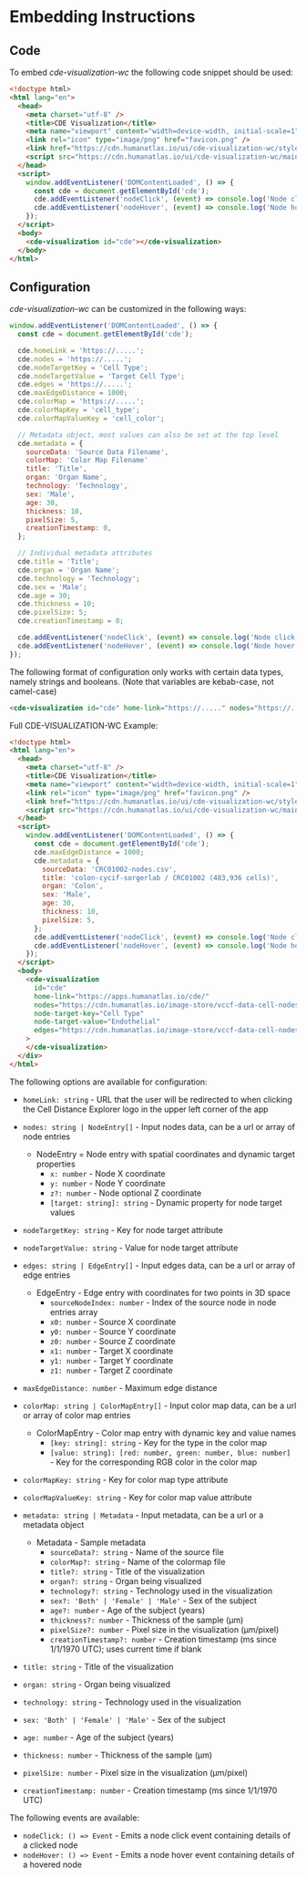 # Embedding Instructions

## Code

To embed _cde-visualization-wc_ the following code snippet should be used:

```html
<!doctype html>
<html lang="en">
  <head>
    <meta charset="utf-8" />
    <title>CDE Visualization</title>
    <meta name="viewport" content="width=device-width, initial-scale=1" />
    <link rel="icon" type="image/png" href="favicon.png" />
    <link href="https://cdn.humanatlas.io/ui/cde-visualization-wc/styles.css" rel="stylesheet" />
    <script src="https://cdn.humanatlas.io/ui/cde-visualization-wc/main.js" type="module"></script>
  </head>
  <script>
    window.addEventListener('DOMContentLoaded', () => {
      const cde = document.getElementById('cde');
      cde.addEventListener('nodeClick', (event) => console.log('Node click on ', event.detail));
      cde.addEventListener('nodeHover', (event) => console.log('Node hover on ', event?.detail));
    });
  </script>
  <body>
    <cde-visualization id="cde"></cde-visualization>
  </body>
</html>
```

## Configuration

_cde-visualization-wc_ can be customized in the following ways:

```js
window.addEventListener('DOMContentLoaded', () => {
  const cde = document.getElementById('cde');

  cde.homeLink = 'https://.....';
  cde.nodes = 'https://.....';
  cde.nodeTargetKey = 'Cell Type';
  cde.nodeTargetValue = 'Target Cell Type';
  cde.edges = 'https://.....';
  cde.maxEdgeDistance = 1000;
  cde.colorMap = 'https://.....';
  cde.colorMapKey = 'cell_type';
  cde.colorMapValueKey = 'cell_color';

  // Metadata object, most values can also be set at the top level
  cde.metadata = {
    sourceData: 'Source Data Filename',
    colorMap: 'Color Map Filename'
    title: 'Title',
    organ: 'Organ Name',
    technology: 'Technology',
    sex: 'Male',
    age: 30,
    thickness: 10,
    pixelSize: 5,
    creationTimestamp: 0,
  };

  // Individual metadata attributes
  cde.title = 'Title';
  cde.organ = 'Organ Name';
  cde.technology = 'Technology';
  cde.sex = 'Male';
  cde.age = 30;
  cde.thickness = 10;
  cde.pixelSize: 5;
  cde.creationTimestamp = 0;

  cde.addEventListener('nodeClick', (event) => console.log('Node click on ', event.detail));
  cde.addEventListener('nodeHover', (event) => console.log('Node hover on ', event?.detail));
});
```

The following format of configuration only works with certain data types, namely strings and booleans.
(Note that variables are kebab-case, not camel-case)

```html
<cde-visualization id="cde" home-link="https://....." nodes="https://....." node-target-key="Cell Type" node-target-value="Target Cell Type" edges="https://....." color-map="https://....." color-map-key="cell_type" color-map-value-key="cell_color" title="Title" organ="Organ Name" technology="Technology" sex="Male"> </cde-visualization>
```

Full CDE-VISUALIZATION-WC Example:

```html
<!doctype html>
<html lang="en">
  <head>
    <meta charset="utf-8" />
    <title>CDE Visualization</title>
    <meta name="viewport" content="width=device-width, initial-scale=1" />
    <link rel="icon" type="image/png" href="favicon.png" />
    <link href="https://cdn.humanatlas.io/ui/cde-visualization-wc/styles.css" rel="stylesheet" />
    <script src="https://cdn.humanatlas.io/ui/cde-visualization-wc/main.js" type="module"></script>
  </head>
  <script>
    window.addEventListener('DOMContentLoaded', () => {
      const cde = document.getElementById('cde');
      cde.maxEdgeDistance = 1000;
      cde.metadata = {
        sourceData: 'CRC01002-nodes.csv',
        title: 'colon-cycif-sorgerlab / CRC01002 (483,936 cells)',
        organ: 'Colon',
        sex: 'Male',
        age: 30,
        thickness: 10,
        pixelSize: 5,
      };
      cde.addEventListener('nodeClick', (event) => console.log('Node click on ', event.detail));
      cde.addEventListener('nodeHover', (event) => console.log('Node hover on ', event?.detail));
    });
  </script>
  <body>
    <cde-visualization
      id="cde"
      home-link="https://apps.humanatlas.io/cde/"
      nodes="https://cdn.humanatlas.io/image-store/vccf-data-cell-nodes/published/colon-cycif-sorgerlab/CRC01002-nodes.csv"
      node-target-key="Cell Type"
      node-target-value="Endothelial"
      edges="https://cdn.humanatlas.io/image-store/vccf-data-cell-nodes/published/colon-cycif-sorgerlab/CRC01002-edges.csv"
    >
    </cde-visualization>
  </div>
</html>
```

The following options are available for configuration:

- `homeLink: string` - URL that the user will be redirected to when clicking the Cell Distance Explorer logo in the upper left corner of the app
- `nodes: string | NodeEntry[]` - Input nodes data, can be a url or array of node entries
  - NodeEntry = Node entry with spatial coordinates and dynamic target properties
    - `x: number` - Node X coordinate
    - `y: number` - Node Y coordinate
    - `z?: number` - Node optional Z coordinate
    - `[target: string]: string` - Dynamic property for node target values
- `nodeTargetKey: string` - Key for node target attribute
- `nodeTargetValue: string` - Value for node target attribute
- `edges: string | EdgeEntry[]` - Input edges data, can be a url or array of edge entries
  - EdgeEntry - Edge entry with coordinates for two points in 3D space
    - `sourceNodeIndex: number` - Index of the source node in node entries array
    - `x0: number` - Source X coordinate
    - `y0: number` - Source Y coordinate
    - `z0: number` - Source Z coordinate
    - `x1: number` - Target X coordinate
    - `y1: number` - Target Y coordinate
    - `z1: number` - Target Z coordinate
- `maxEdgeDistance: number` - Maximum edge distance
- `colorMap: string | ColorMapEntry[]` - Input color map data, can be a url or array of color map entries
  - ColorMapEntry - Color map entry with dynamic key and value names
    - `[key: string]: string` - Key for the type in the color map
    - `[value: string]: [red: number, green: number, blue: number]` - Key for the corresponding RGB color in the color map
- `colorMapKey: string` - Key for color map type attribute
- `colorMapValueKey: string` - Key for color map value attribute

- `metadata: string | Metadata` - Input metadata, can be a url or a metadata object
  - Metadata - Sample metadata
    - `sourceData?: string` - Name of the source file
    - `colorMap?: string` - Name of the colormap file
    - `title?: string` - Title of the visualization
    - `organ?: string` - Organ being visualized
    - `technology?: string` - Technology used in the visualization
    - `sex?: 'Both' | 'Female' | 'Male'` - Sex of the subject
    - `age?: number` - Age of the subject (years)
    - `thickness?: number` - Thickness of the sample (µm)
    - `pixelSize?: number` - Pixel size in the visualization (µm/pixel)
    - `creationTimestamp?: number` - Creation timestamp (ms since 1/1/1970 UTC); uses current time if blank
- `title: string` - Title of the visualization
- `organ: string` - Organ being visualized
- `technology: string` - Technology used in the visualization
- `sex: 'Both' | 'Female' | 'Male'` - Sex of the subject
- `age: number` - Age of the subject (years)
- `thickness: number` - Thickness of the sample (µm)
- `pixelSize: number` - Pixel size in the visualization (µm/pixel)
- `creationTimestamp: number` - Creation timestamp (ms since 1/1/1970 UTC)

The following events are available:

- `nodeClick: () => Event` - Emits a node click event containing details of a clicked node
- `nodeHover: () => Event` - Emits a node hover event containing details of a hovered node
